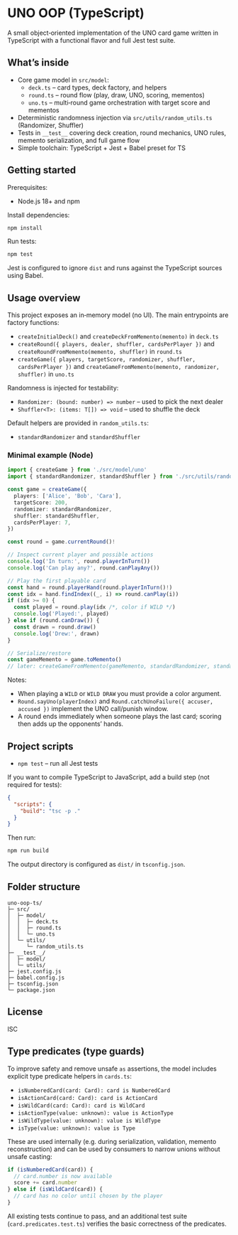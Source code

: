 # UNO OOP (TypeScript)

A small object‑oriented implementation of the UNO card game written in TypeScript with a functional flavor and full Jest test suite.

## What’s inside

- Core game model in `src/model`:
  - `deck.ts` – card types, deck factory, and helpers
  - `round.ts` – round flow (play, draw, UNO, scoring, mementos)
  - `uno.ts` – multi‑round game orchestration with target score and mementos
- Deterministic randomness injection via `src/utils/random_utils.ts` (Randomizer, Shuffler)
- Tests in `__test__` covering deck creation, round mechanics, UNO rules, memento serialization, and full game flow
- Simple toolchain: TypeScript + Jest + Babel preset for TS

## Getting started

Prerequisites:
- Node.js 18+ and npm

Install dependencies:

```bash
npm install
```

Run tests:

```bash
npm test
```

Jest is configured to ignore `dist` and runs against the TypeScript sources using Babel.

## Usage overview

This project exposes an in‑memory model (no UI). The main entrypoints are factory functions:

- `createInitialDeck()` and `createDeckFromMemento(memento)` in `deck.ts`
- `createRound({ players, dealer, shuffler, cardsPerPlayer })` and `createRoundFromMemento(memento, shuffler)` in `round.ts`
- `createGame({ players, targetScore, randomizer, shuffler, cardsPerPlayer })` and `createGameFromMemento(memento, randomizer, shuffler)` in `uno.ts`

Randomness is injected for testability:
- `Randomizer: (bound: number) => number` – used to pick the next dealer
- `Shuffler<T>: (items: T[]) => void` – used to shuffle the deck

Default helpers are provided in `random_utils.ts`:
- `standardRandomizer` and `standardShuffler`

### Minimal example (Node)

```ts
import { createGame } from './src/model/uno'
import { standardRandomizer, standardShuffler } from './src/utils/random_utils'

const game = createGame({
  players: ['Alice', 'Bob', 'Cara'],
  targetScore: 200,
  randomizer: standardRandomizer,
  shuffler: standardShuffler,
  cardsPerPlayer: 7,
})

const round = game.currentRound()!

// Inspect current player and possible actions
console.log('In turn:', round.playerInTurn())
console.log('Can play any?', round.canPlayAny())

// Play the first playable card
const hand = round.playerHand(round.playerInTurn()!)
const idx = hand.findIndex((_, i) => round.canPlay(i))
if (idx >= 0) {
  const played = round.play(idx /*, color if WILD */)
  console.log('Played:', played)
} else if (round.canDraw()) {
  const drawn = round.draw()
  console.log('Drew:', drawn)
}

// Serialize/restore
const gameMemento = game.toMemento()
// later: createGameFromMemento(gameMemento, standardRandomizer, standardShuffler)
```

Notes:
- When playing a `WILD` or `WILD DRAW` you must provide a color argument.
- `Round.sayUno(playerIndex)` and `Round.catchUnoFailure({ accuser, accused })` implement the UNO call/punish window.
- A round ends immediately when someone plays the last card; scoring then adds up the opponents’ hands.

## Project scripts

- `npm test` – run all Jest tests

If you want to compile TypeScript to JavaScript, add a build step (not required for tests):

```json
{
  "scripts": {
    "build": "tsc -p ."
  }
}
```

Then run:

```bash
npm run build
```

The output directory is configured as `dist/` in `tsconfig.json`.

## Folder structure

```
uno-oop-ts/
├─ src/
│  ├─ model/
│  │  ├─ deck.ts
│  │  ├─ round.ts
│  │  └─ uno.ts
│  └─ utils/
│     └─ random_utils.ts
├─ __test__/
│  ├─ model/
│  └─ utils/
├─ jest.config.js
├─ babel.config.js
├─ tsconfig.json
└─ package.json
```

## License

ISC

## Type predicates (type guards)

To improve safety and remove unsafe `as` assertions, the model includes explicit type predicate helpers in `cards.ts`:

- `isNumberedCard(card: Card): card is NumberedCard`
- `isActionCard(card: Card): card is ActionCard`
- `isWildCard(card: Card): card is WildCard`
- `isActionType(value: unknown): value is ActionType`
- `isWildType(value: unknown): value is WildType`
- `isType(value: unknown): value is Type`

These are used internally (e.g. during serialization, validation, memento reconstruction) and can be used by consumers to narrow unions without unsafe casting:

```ts
if (isNumberedCard(card)) {
  // card.number is now available
  score += card.number
} else if (isWildCard(card)) {
  // card has no color until chosen by the player
}
```

All existing tests continue to pass, and an additional test suite (`card.predicates.test.ts`) verifies the basic correctness of the predicates.
